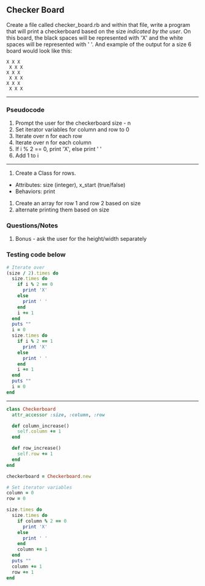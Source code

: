 ## Checker Board

Create a file called checker_board.rb and within that file, write a program that will print a checkerboard based on the size *indicated by the user*.  On this board, the black spaces will be represented with 'X' and the white spaces will be represented with ' '. And example of the output for a size 6 board would look like this:

```
X X X  
 X X X  
X X X  
 X X X  
X X X  
 X X X
 ```


-------
### Pseudocode
1. Prompt the user for the checkerboard size - n
1. Set iterator variables for column and row to 0
1. Iterate over n for each row
  1. Iterate over n for each column
  1. If i % 2 == 0, print 'X', else print ' '
  1. Add 1 to i

--------
1. Create a Class for rows.
  * Attributes: size (integer), x_start (true/false)
  * Behaviors: print
1. Create an array for row 1 and row 2 based on size
1. alternate printing them based on size





### Questions/Notes
1. Bonus - ask the user for the height/width separately



### Testing code below
```ruby
# Iterate over
(size / 2).times do
  size.times do
    if i % 2 == 0
      print 'X'
    else
      print ' '
    end
    i += 1
  end
  puts ""
  i = 0
  size.times do
    if i % 2 == 1
      print 'X'
    else
      print ' '
    end
    i += 1
  end
  puts ""
  i = 0
end
```

--------
```ruby
class Checkerboard
  attr_accessor :size, :column, :row

  def column_increase()
    self.column += 1
  end

  def row_increase()
    self.row += 1
  end
end

checkerboard = Checkerboard.new

# Set iterator variables
column = 0
row = 0

size.times do
  size.times do
    if column % 2 == 0
      print 'X'
    else
      print ' '
    end
    column += 1
  end
  puts ""
  column += 1
  row += 1
end
